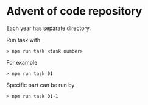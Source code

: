 # Advent of code repository

Each year has separate directory.

Run task with

```
> npm run task <task number>
```

For example

```
> npm run task 01
```

Specific part can be run by

```
> npm run task 01-1
```
